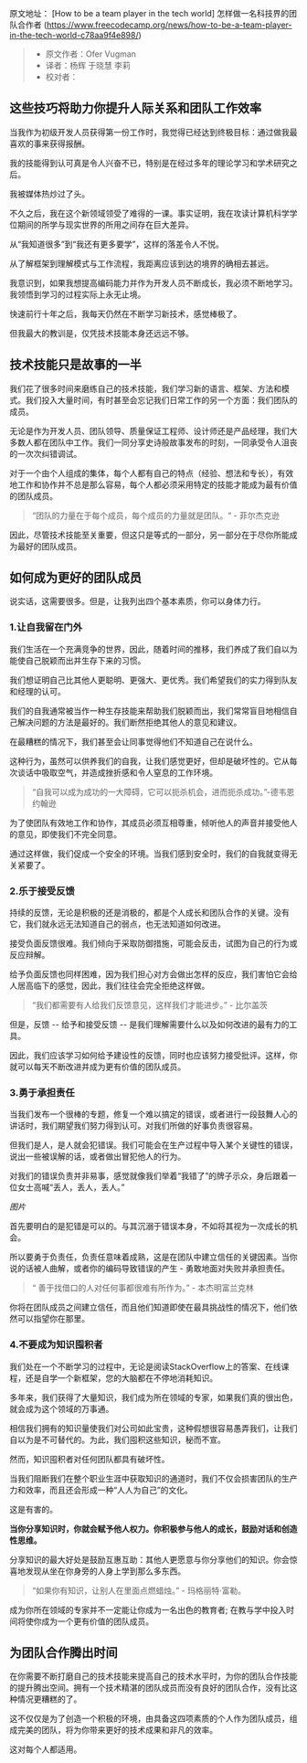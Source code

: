 原文地址：
[How to be a team player in the tech world] 怎样做一名科技界的团队合作者
(https://www.freecodecamp.org/news/how-to-be-a-team-player-in-the-tech-world-c78aa9f4e898/)
> * 原文作者：Ofer Vugman
> * 译者：杨辉 于晓慧 李莉
> * 校对者：
 
## 这些技巧将助力你提升人际关系和团队工作效率

当我作为初级开发人员获得第一份工作时，我觉得已经达到终极目标：通过做我最喜欢的事来获得报酬。
 
我的技能得到认可真是令人兴奋不已，特别是在经过多年的理论学习和学术研究之后。
 
我被媒体热炒过了头。
 
不久之后，我在这个新领域领受了难得的一课。事实证明，我在攻读计算机科学学位期间的所学与现实世界的所用之间存在巨大差异。
 
从“我知道很多”到“我还有更多要学”，这样的落差令人不悦。
 
从了解框架到理解模式与工作流程，我距离应该到达的境界的确相去甚远。
 
我意识到，如果我想提高编码能力并作为开发人员不断成长，我必须不断地学习。我领悟到学习的过程实际上永无止境。
 
快速前行十年之后，我每天仍然在不断学习新技术，感觉棒极了。
 
但我最大的教训是，仅凭技术技能本身还远远不够。
 
## 技术技能只是故事的一半

我们花了很多时间来磨练自己的技术技能，我们学习新的语言、框架、方法和模式。我们投入大量时间，有时甚至会忘记我们日常工作的另一个方面：我们团队的成员。
 
无论是作为开发人员、团队领导、质量保证工程师、设计师还是产品经理，我们大多数人都在团队中工作。我们一同分享史诗般故事发布的时刻，一同承受令人沮丧的一次次纠错调试。
 
对于一个由个人组成的集体，每个人都有自己的特点（经验、想法和专长），有效地工作和协作并不总是那么容易，每个人都必须采用特定的技能才能成为最有价值的团队成员。
 
> “团队的力量在于每个成员，每个成员的力量就是团队。“ - 菲尔杰克逊

因此，尽管技术技能至关重要，但这只是等式的一部分，另一部分在于尽你所能成为最好的团队成员。
 
## 如何成为更好的团队成员

说实话，这需要很多。但是，让我列出四个基本素质，你可以身体力行。

### 1.让自我留在门外

我们生活在一个充满竞争的世界，因此，随着时间的推移，我们养成了我们自以为能使自己脱颖而出并生存下来的习惯。
 
我们想证明自己比其他人更聪明、更强大、更优秀。我们希望我们的实力得到队友和经理的认可。
 
我们的自我通常被当作一种生存技能来帮助我们脱颖而出，我们常常盲目地相信自己解决问题的方法是最好的。我们断然拒绝其他人的意见和建议。
 
在最糟糕的情况下，我们甚至会让同事觉得他们不知道自己在说什么。
 
这种行为，虽然可以供养我们的自我，让我们感觉更好，但却是破坏性的。它从每次谈话中吸取空气，并造成挫折感和令人窒息的工作环境。
 
>  “自我可以成为成功的一大障碍，它可以扼杀机会，进而扼杀成功。”-德韦恩约翰逊

为了使团队有效地工作和协作，其成员必须互相尊重，倾听他人的声音并接受他人的意见，即使我们不完全同意。
 
通过这样做，我们促成一个安全的环境。当我们感到安全时，我们的自我就变得无关紧要了。
 
### 2.乐于接受反馈

持续的反馈，无论是积极的还是消极的，都是个人成长和团队合作的关键。没有它，我们就永远无法知道自己的弱点，也无法知道如何改进。
 
接受负面反馈很难。我们倾向于采取防御措施，可能会反击，试图为自己的行为或反应辩解。
 
给予负面反馈也同样困难，因为我们担心对方会做出怎样的反应，我们害怕它会给人居高临下的感觉，因此，我们往往会完全拒绝这样做。
 
> “我们都需要有人给我们反馈意见，这样我们才能进步。” - 比尔盖茨

但是，反馈 -- 给予和接受反馈 -- 是我们理解需要什么以及如何改进的最有力的工具。
 
因此，我们应该学习如何给予建设性的反馈，同时也应该努力接受批评。这样，你就可以每天不断改进并成为更有价值的团队成员。
 
### 3.勇于承担责任

当我们发布一个很棒的专题，修复一个难以搞定的错误，或者进行一段鼓舞人心的讲话时，我们期望我们努力得到认可。对我们所做的好事负责很容易。
 
但我们是人，是人就会犯错误。我们可能会在生产过程中导入某个关键性的错误，说出一些被误解的话，或者做出冒犯他人的行为。
 
对我们的错误负责并非易事，感觉就像我们举着“我错了”的牌子示众，身后跟着一位女士高喊“丢人，丢人，丢人。”
 
 *图片*
 
首先要明白的是犯错是可以的。与其沉溺于错误本身，不如将其视为一次成长的机会。
 
所以要勇于负责任，负责任意味着成熟，这是在团队中建立信任的关键因素。当你说的话被人曲解，或者你的编码导致错误的产生 - 勇敢地面对失败并承担责任。
 
> “ 善于找借口的人对任何事都很难有所作为。” - 本杰明富兰克林

你将在团队成员之间建立信任，而且他们知道即使在最具挑战性的情况下，他们依然可以指望你在那里。
 
### 4.不要成为知识囤积者

我们处在一个不断学习的过程中，无论是阅读StackOverflow上的答案、在线课程，还是自学一个新框架，您的大脑都在不停地消耗知识。
 
多年来，我们获得了大量知识，我们成为所在领域的专家，如果我们真的很出色，就会成为这个领域的万事通。
 
相信我们拥有的知识量使我们对公司如此宝贵，这种假想很容易愚弄我们，让我们自以为是不可替代的。为此，我们囤积这些知识，秘而不宣。
 
然而，知识囤积者对任何团队都具有破坏性。
 
当我们阻断我们在整个职业生涯中获取知识的通道时，我们不仅会损害团队的生产力和效率，而且还会形成一种“人人为自己”的文化。
 
这是有害的。
 
**当你分享知识时，你就会赋予他人权力。你积极参与他人的成长，鼓励对话和创造性思维。**
 
分享知识的最大好处是鼓励互惠互助：其他人更愿意与你分享他们的知识。你会惊喜地发现从坐在你身旁的人身上学到那么多东西。
 
> “如果你有知识，让别人在里面点燃蜡烛。” - 玛格丽特·富勒。

成为你所在领域的专家并不一定能让你成为一名出色的教育者; 在教与学中投入时间将使你成为一个更有价值的团队成员。
 
## 为团队合作腾出时间

在你需要不断打磨自己的技术技能来提高自己的技术水平时，为你的团队合作技能的提升腾出空间。拥有一个技术精湛的团队成员而没有良好的团队合作，没有比这种情况更糟糕的了。
 
这不仅仅是为了创造一个积极的环境，由具备这四项素质的个人作为团队成员，组成完美的团队，将为你带来更好的技术成果和非凡的效率。
 
这对每个人都适用。
